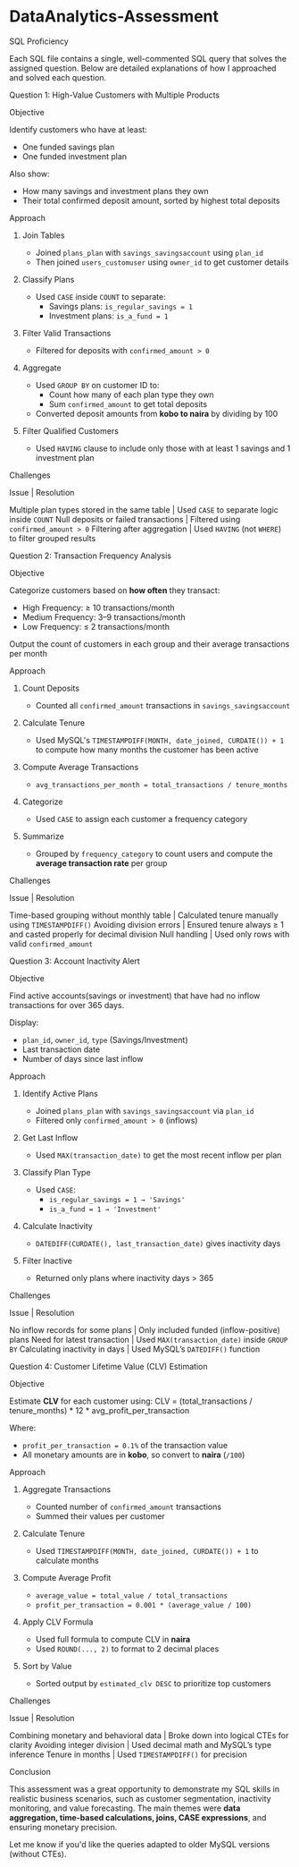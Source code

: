 # DataAnalytics-Assessment
SQL Proficiency


Each SQL file contains a single, well-commented SQL query that solves the assigned question. Below are detailed explanations of how I approached and solved each question.


Question 1: High-Value Customers with Multiple Products

Objective

Identify customers who have at least:
- One funded savings plan
- One funded investment plan

Also show:
- How many savings and investment plans they own
- Their total confirmed deposit amount, sorted by highest total deposits


Approach

1. Join Tables
   - Joined `plans_plan` with `savings_savingsaccount` using `plan_id`
   - Then joined `users_customuser` using `owner_id` to get customer details

2. Classify Plans
   - Used `CASE` inside `COUNT` to separate:
     - Savings plans: `is_regular_savings = 1`
     - Investment plans: `is_a_fund = 1`

3. Filter Valid Transactions
   - Filtered for deposits with `confirmed_amount > 0`

4. Aggregate
   - Used `GROUP BY` on customer ID to:
     - Count how many of each plan type they own
     - Sum `confirmed_amount` to get total deposits
   - Converted deposit amounts from **kobo to naira** by dividing by 100

5. Filter Qualified Customers
   - Used `HAVING` clause to include only those with at least 1 savings and 1 investment plan



Challenges

Issue | Resolution 

Multiple plan types stored in the same table | Used `CASE` to separate logic inside `COUNT` 
Null deposits or failed transactions | Filtered using `confirmed_amount > 0` 
Filtering after aggregation | Used `HAVING` (not `WHERE`) to filter grouped results 



Question 2: Transaction Frequency Analysis

Objective

Categorize customers based on **how often** they transact:
- High Frequency: ≥ 10 transactions/month
- Medium Frequency: 3–9 transactions/month
- Low Frequency: ≤ 2 transactions/month

Output the count of customers in each group and their average transactions per month


Approach

1. Count Deposits
   - Counted all `confirmed_amount` transactions in `savings_savingsaccount`

2. Calculate Tenure
   - Used MySQL's `TIMESTAMPDIFF(MONTH, date_joined, CURDATE()) + 1` to compute how many months the customer has been active

3. Compute Average Transactions
   - `avg_transactions_per_month = total_transactions / tenure_months`

4. Categorize
   - Used `CASE` to assign each customer a frequency category

5. Summarize
   - Grouped by `frequency_category` to count users and compute the **average transaction rate** per group



Challenges

Issue | Resolution 

Time-based grouping without monthly table | Calculated tenure manually using `TIMESTAMPDIFF()` 
Avoiding division errors | Ensured tenure always ≥ 1 and casted properly for decimal division 
Null handling | Used only rows with valid `confirmed_amount` 

Question 3: Account Inactivity Alert

Objective

Find active accounts(savings or investment) that have had no inflow transactions for over 365 days.

Display:
- `plan_id`, `owner_id`, `type` (Savings/Investment)
- Last transaction date
- Number of days since last inflow


Approach

1. Identify Active Plans
   - Joined `plans_plan` with `savings_savingsaccount` via `plan_id`
   - Filtered only `confirmed_amount > 0` (inflows)

2. Get Last Inflow
   - Used `MAX(transaction_date)` to get the most recent inflow per plan

3. Classify Plan Type
   - Used `CASE`:
     - `is_regular_savings = 1 → 'Savings'`
     - `is_a_fund = 1 → 'Investment'`

4. Calculate Inactivity
   - `DATEDIFF(CURDATE(), last_transaction_date)` gives inactivity days

5. Filter Inactive
   - Returned only plans where inactivity days > 365



Challenges

Issue | Resolution 

No inflow records for some plans | Only included funded (inflow-positive) plans 
Need for latest transaction | Used `MAX(transaction_date)` inside `GROUP BY` 
Calculating inactivity in days | Used MySQL’s `DATEDIFF()` function 


Question 4: Customer Lifetime Value (CLV) Estimation

Objective

Estimate **CLV** for each customer using:
CLV = (total_transactions / tenure_months) * 12 * avg_profit_per_transaction

Where:
- `profit_per_transaction = 0.1%` of the transaction value
- All monetary amounts are in **kobo**, so convert to **naira** (`/100`)



Approach

1. Aggregate Transactions
   - Counted number of `confirmed_amount` transactions
   - Summed their values per customer

2. Calculate Tenure
   - Used `TIMESTAMPDIFF(MONTH, date_joined, CURDATE()) + 1` to calculate months

3. Compute Average Profit
   - `average_value = total_value / total_transactions`
   - `profit_per_transaction = 0.001 * (average_value / 100)`

4. Apply CLV Formula
   - Used full formula to compute CLV in **naira**
   - Used `ROUND(..., 2)` to format to 2 decimal places

5. Sort by Value
   - Sorted output by `estimated_clv DESC` to prioritize top customers



Challenges

 Issue | Resolution 

 Combining monetary and behavioral data | Broke down into logical CTEs for clarity 
 Avoiding integer division | Used decimal math and MySQL’s type inference 
 Tenure in months | Used `TIMESTAMPDIFF()` for precision 


Conclusion

This assessment was a great opportunity to demonstrate my SQL skills in realistic business scenarios, such as customer segmentation, inactivity monitoring, and value forecasting. The main themes were **data aggregation, time-based calculations, joins, CASE expressions**, and ensuring monetary precision.

Let me know if you'd like the queries adapted to older MySQL versions (without CTEs).

